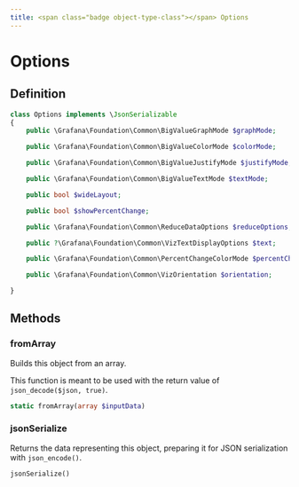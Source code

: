 ```yaml
---
title: <span class="badge object-type-class"></span> Options
---
```

# <span class="badge object-type-class"></span> Options

## Definition

```php
class Options implements \JsonSerializable
{
    public \Grafana\Foundation\Common\BigValueGraphMode $graphMode;

    public \Grafana\Foundation\Common\BigValueColorMode $colorMode;

    public \Grafana\Foundation\Common\BigValueJustifyMode $justifyMode;

    public \Grafana\Foundation\Common\BigValueTextMode $textMode;

    public bool $wideLayout;

    public bool $showPercentChange;

    public \Grafana\Foundation\Common\ReduceDataOptions $reduceOptions;

    public ?\Grafana\Foundation\Common\VizTextDisplayOptions $text;

    public \Grafana\Foundation\Common\PercentChangeColorMode $percentChangeColorMode;

    public \Grafana\Foundation\Common\VizOrientation $orientation;

}
```
## Methods

### <span class="badge object-method"></span> fromArray

Builds this object from an array.

This function is meant to be used with the return value of `json_decode($json, true)`.

```php
static fromArray(array $inputData)
```

### <span class="badge object-method"></span> jsonSerialize

Returns the data representing this object, preparing it for JSON serialization with `json_encode()`.

```php
jsonSerialize()
```

